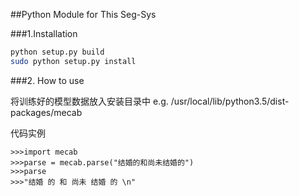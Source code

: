 ##Python Module for This Seg-Sys

###1.Installation   
```sh
python setup.py build
sudo python setup.py install 
```   

###2. How to use 
   
将训练好的模型数据放入安装目录中
e.g. /usr/local/lib/python3.5/dist-packages/mecab   
   
代码实例
```pycon
>>>import mecab
>>>parse = mecab.parse("结婚的和尚未结婚的")
>>>parse
>>>"结婚 的 和 尚未 结婚 的 \n"
```
